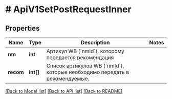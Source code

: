 # # ApiV1SetPostRequestInner

## Properties

Name | Type | Description | Notes
------------ | ------------- | ------------- | -------------
**nm** | **int** | Артикул WB (&#x60;nmId&#x60;), которому передается рекомендация |
**recom** | **int[]** | Список артикулов WB (&#x60;nmId&#x60;), которые необходимо передать в рекомендуемые. |

[[Back to Model list]](../../README.md#models) [[Back to API list]](../../README.md#endpoints) [[Back to README]](../../README.md)
